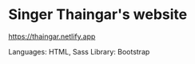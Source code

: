 # Singer Thaingar's website

https://thaingar.netlify.app

Languages: HTML, Sass
Library: Bootstrap
